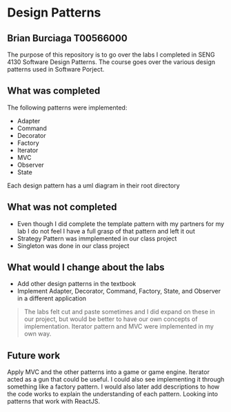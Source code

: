 # Design Patterns

## Brian Burciaga T00566000

The purpose of this repository is to go over the labs I completed in SENG 4130 Software Design Patterns. The course goes over the various design patterns used in Software Porject.

## What was completed

The following patterns were implemented:

- Adapter
- Command
- Decorator
- Factory
- Iterator
- MVC
- Observer
- State

Each design pattern has a uml diagram in their root directory

## What was not completed

- Even though I did complete the template pattern with my partners for my lab I do not feel I have a full grasp of that pattern and left it out
- Strategy Pattern was immplemented in our class project
- Singleton was done in our class project

## What would I change about the labs

- Add other design patterns in the textbook
- Implement Adapter, Decorator, Command, Factory, State, and Observer in a different application

> The labs felt cut and paste sometimes and I did expand on these in our project, but would be better to have our own concepts of implementation. Iterator pattern and MVC were implemented in my own way.

## Future work

Apply MVC and the other patterns into a game or game engine. Iterator acted as a gun that  could be useful. I could also see implementing it through something like a factory pattern. I would also later add descriptions to how the code works to explain the understanding of each pattern. Looking into patterns that work with ReactJS.
